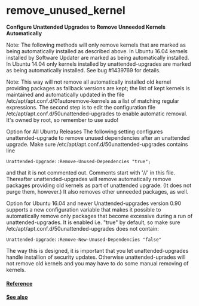 # remove_unused_kernel

**Configure Unattended Upgrades to Remove Unneeded Kernels Automatically**

Note: The following methods will only remove kernels that are marked as being automatically installed as described above. In Ubuntu 16.04 kernels installed by Software Updater are marked as being automatically installed. In Ubuntu 14.04 only kernels installed by unattended-upgrades are marked as being automatically installed. See bug #1439769 for details. 

Note: This way will not remove all automatically installed old kernel providing packages as fallback versions are kept; the list of kept kernels is maintained and automatically updated in the file /etc/apt/apt.conf.d/01autoremove-kernels as a list of matching regular expressions. The second step is to edit the configuration file /etc/apt/apt.conf.d/50unattended-upgrades to enable automatic removal. It's owned by root, so remember to use sudo!

Option for All Ubuntu Releases
The following setting configures unattended-upgrade to remove unused dependencies after an unattended upgrade.
Make sure /etc/apt/apt.conf.d/50unattended-upgrades contains line
```
Unattended-Upgrade::Remove-Unused-Dependencies "true";
```
and that it is not commented out. Comments start with '//' in this file.
Thereafter unattended-upgrades will remove automatically remove packages providing old kernels as part of unattended upgrade. (It does not purge them, however.) It also removes other unneeded packages, as well.

Option for Ubuntu 16.04 and newer
Unattended-upgrades version 0.90 supports a new configuration variable that makes it possible to automatically remove only packages that become excessive during a run of unattended-upgrades. It is enabled i.e. "true" by default, so make sure /etc/apt/apt.conf.d/50unattended-upgrades does not contain:
```
Unattended-Upgrade::Remove-New-Unused-Dependencies "false"
```
The way this is designed, it is important that you let unattended-upgrades handle installion of security updates. Otherwise unattended-uprades will not remove old kernels and you may have to do some manual removing of kernels.


#### [Reference](https://help.ubuntu.com/community/RemoveOldKernels)
#### [See also](https://www.hiroom2.com/2016/05/18/ubuntu-16-04-auto-apt-update-and-apt-upgrade/)
